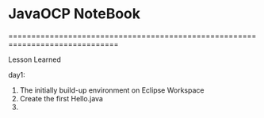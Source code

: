 # JavaOCP NoteBook
==============================================================================

Lesson Learned

day1:
1. The initially build-up environment on Eclipse Workspace
2. Create the first Hello.java
3. 
